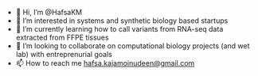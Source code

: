 - 👋 Hi, I’m @HafsaKM
- 👀 I’m interested in systems and synthetic biology based startups
- 🌱 I’m currently learning how to call variants from RNA-seq data extracted from FFPE tissues 
- 💞️ I’m looking to collaborate on computational biology projects (and wet lab) with entreprenurial goals
- 📫 How to reach me hafsa.kajamoinudeen@gmail.com

<!---
HafsaKM/HafsaKM is a ✨ special ✨ repository because its `README.md` (this file) appears on your GitHub profile.
You can click the Preview link to take a look at your changes.
--->
